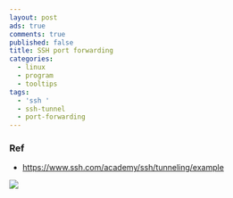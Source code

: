 ```yaml
---
layout: post
ads: true
comments: true
published: false
title: SSH port forwarding
categories:
  - linux
  - program
  - tooltips
tags:
  - 'ssh '
  - ssh-tunnel
  - port-forwarding
---
```

### Ref

- https://www.ssh.com/academy/ssh/tunneling/example


![](https://i.imgur.com/IElAfz3.png)